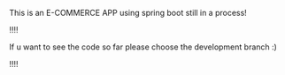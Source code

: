 This is an E-COMMERCE APP using spring boot still in a process!

!!!!

If u want to see the code so far please choose the development branch :)

!!!!

